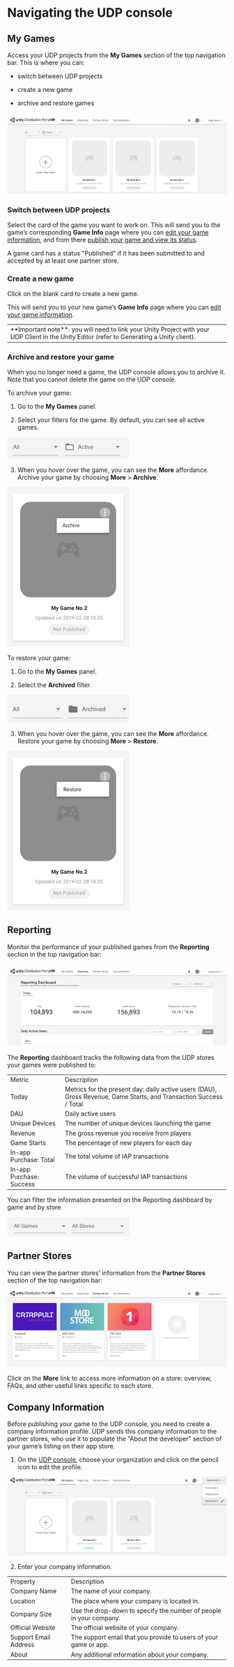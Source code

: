 

# Navigating the UDP console

## My Games 

Access your UDP projects from the **My Games** section of the top navigation bar. This is where you can:

* switch between UDP projects

* create a new game

* archive and restore games

### ![image alt text](images/image_24.png)

### Switch between UDP projects

Select the card of the game you want to work on. This will send you to the game’s corresponding **Game Info** page where you can [edit your game information](Editing-game-info.md), and from there [publish your game and view its status](Publishing-to-stores.md).

A game card has a status "Published" if it has been submitted to and accepted by at least one partner store.

### Create a new game

Click on the blank card to create a new game. 

This will send you to your new game’s **Game Info** page where you can [edit your game information](Editing-game-info.md).

<table>
  <tr>
    <td>**Important note**: you will need to link your Unity Project with your UDP Client in the Unity Editor (refer to Generating a Unity client).</td>
  </tr>
</table>


### Archive and restore your game

When you no longer need a game, the UDP console allows you to archive it. Note that you cannot delete the game on the UDP console.

To archive your game:

1. Go to the **My Games** panel.

2. Select your filters for the game. By default, you can see all active games.

![image alt text](images/image_25.png)

3.  When you hover over the game, you can see the **More** affordance. Archive your game by choosing **More** > **Archive**. 

![image alt text](images/image_26.png)

To restore your game:

1. Go to the **My Games** panel.

2. Select the **Archived** filter.

![image alt text](images/image_27.png)

3. When you hover over the game, you can see the **More** affordance. Restore your game by choosing **More** > **Restore**.

![image alt text](images/image_28.png)

## Reporting 

Monitor the performance of your published games from the **Reporting** section in the top navigation bar:

### ![image alt text](images/image_29.png)

The **Reporting** dashboard tracks the following data from the UDP stores your games were published to:

<table>
  <tr>
    <td>Metric</td>
    <td>Description</td>
  </tr>
  <tr>
    <td>Today</td>
    <td>Metrics for the present day: daily active users (DAU), Gross Revenue, Game Starts, and Transaction Success / Total</td>
  </tr>
  <tr>
    <td>DAU</td>
    <td>Daily active users</td>
  </tr>
  <tr>
    <td>Unique Devices</td>
    <td>The number of unique devices launching the game</td>
  </tr>
  <tr>
    <td>Revenue</td>
    <td>The gross revenue you receive from players</td>
  </tr>
  <tr>
    <td>Game Starts</td>
    <td>The percentage of new players for each day</td>
  </tr>
  <tr>
    <td>In-app Purchase: Total</td>
    <td>The total volume of IAP transactions</td>
  </tr>
  <tr>
    <td>In-app Purchase: Success</td>
    <td>The volume of successful IAP transactions</td>
  </tr>
</table>


You can filter the information presented on the Reporting dashboard by game and by store.

![image alt text](images/image_30.png)

## Partner Stores

You can view the partner stores’ information from the **Partner Stores** section of the top navigation bar:

![image alt text](images/image_31.png)

Click on the **More** link to access more information on a store: overview, FAQs, and other useful links specific to each store.

## Company Information

Before publishing your game to the UDP console, you need to create a company information profile. UDP sends this company information to the partner stores, who use it to populate the "About the developer" section of your game’s listing on their app store.  

1. On the [UDP console](https://distribute.dashboard.unity.com), choose your organization and click on the pencil icon to edit the profile.

![Choosing your organization ](images/image_32.png)

2. Enter your company information.

<table>
  <tr>
    <td>Property</td>
    <td>Description</td>
  </tr>
  <tr>
    <td>Company Name</td>
    <td>The name of your company.</td>
  </tr>
  <tr>
    <td>Location</td>
    <td>The place where your company is located in.</td>
  </tr>
  <tr>
    <td>Company Size</td>
    <td>Use the drop-down to specify the number of people in your company.</td>
  </tr>
  <tr>
    <td>Official Website</td>
    <td>The official website of your company.</td>
  </tr>
  <tr>
    <td>Support Email Address</td>
    <td>The support email that you provide to users of your game or app.</td>
  </tr>
  <tr>
    <td>About</td>
    <td>Any additional information about your company.</td>
  </tr>
</table>
